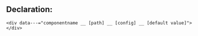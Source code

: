 ## Declaration:
```
<div data---="componentname __ [path] __ [config] __ [default value]"></div>
```
